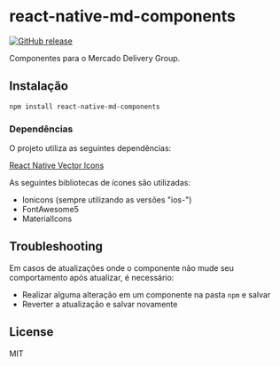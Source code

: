 # react-native-md-components


[![GitHub release](https://img.shields.io/github/release/Naereen/StrapDown.js.svg)](https://GitHub.com/NikolasRoger/react-native-md-components/releases/)

Componentes para o Mercado Delivery Group.

## Instalação

```
npm install react-native-md-components
```

### Dependências

O projeto utiliza as seguintes dependências:

[React Native Vector Icons](https://github.com/oblador/react-native-vector-icons)

As seguintes bibliotecas de ícones são utilizadas:

* Ionicons (sempre utilizando as versões "ios-")
* FontAwesome5
* MaterialIcons

## Troubleshooting

Em casos de atualizações onde o componente não mude seu comportamento após atualizar, é necessário: 

* Realizar alguma alteração em um componente na pasta ```npm``` e salvar
* Reverter a atualização e salvar novamente

## License

MIT
